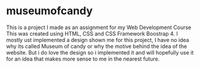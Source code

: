 # museumofcandy
This is a project I made as an assignment for my Web Development Course
This was created using HTML, CSS and CSS Framework Boostrap 4. 
I mostly ust implemented a design shown me for this project, I have no idea why its called Museum of candy or why the motive behind the idea of the website. But i do love the design so i implemented it and will hopefully use it for an idea that makes more sense to me in the nearest future.
